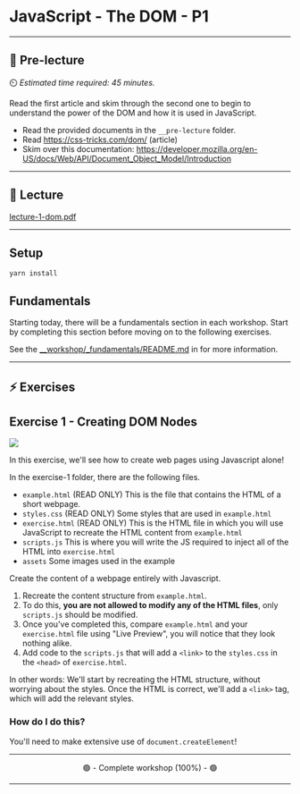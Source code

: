 # JavaScript - The DOM - P1

---

## 🦊 Pre-lecture

⏲️ _Estimated time required: 45 minutes._

Read the first article and skim through the second one to begin to understand the power of the DOM and how it is used in JavaScript.

- Read the provided documents in the `__pre-lecture` folder.
- Read https://css-tricks.com/dom/ (article)
- Skim over this documentation: https://developer.mozilla.org/en-US/docs/Web/API/Document_Object_Model/Introduction

---

## 🦉 Lecture

[lecture-1-dom.pdf](__lecture/lecture-1-dom.pdf)

---

## Setup

```
yarn install
```

## Fundamentals

Starting today, there will be a fundamentals section in each workshop. Start by completing this section before moving on to the following exercises.

See the [\_\_workshop/\_fundamentals/README.md](./workshop/_fundamentals/README.md) in for more information.

---

## ⚡ Exercises

## Exercise 1 - Creating DOM Nodes

<img src="./__lecture/assets/exercise-1.png" />

In this exercise, we'll see how to create web pages using Javascript alone!

In the exercise-1 folder, there are the following files.

- `example.html` (READ ONLY) This is the file that contains the HTML of a short webpage.
- `styles.css` (READ ONLY) Some styles that are used in `example.html`
- `exercise.html` (READ ONLY) This is the HTML file in which you will use JavaScript to recreate the HTML content from `example.html`
- `scripts.js` This is where you will write the JS required to inject all of the HTML into `exercise.html`
- `assets` Some images used in the example

Create the content of a webpage entirely with Javascript.

1. Recreate the content structure from `example.html`.
2. To do this, **you are not allowed to modify any of the HTML files**, only `scripts.js` should be modified.
3. Once you've completed this, compare `example.html` and your `exercise.html` file using "Live Preview", you will notice that they look nothing alike.
4. Add code to the `scripts.js` that will add a `<link>` to the `styles.css` in the `<head>` of `exercise.html`.

In other words: We'll start by recreating the HTML structure, without worrying about the styles. Once the HTML is correct, we'll add a `<link>` tag, which will add the relevant styles.

### How do I do this?

You'll need to make extensive use of `document.createElement`!

---

<center>🟢 - Complete workshop (100%) - 🟢</center>

---
